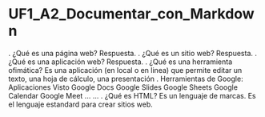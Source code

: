 ﻿# UF1_A2_Documentar_con_Markdown
. ¿Qué es una página web?
Respuesta.
. ¿Qué es un sitio web?
Respuesta.
. ¿Qué es una aplicación web?
Respuesta.
. ¿Qué es una herramienta ofimática?
Es una aplicación (en local o en linea) que permite editar un texto, una hoja de cálculo, una
presentación
. Herramientas de Google:
Aplicaciones Visto
Google Docs
Google Slides
Google Sheets
Google Calendar
Google Meet
... ...
. ¿Qué es HTML?
Es un lenguaje de marcas. Es el lenguaje estandard para crear sitios web.
